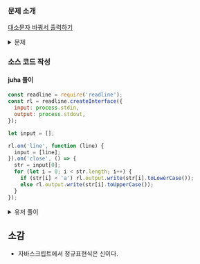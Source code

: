 ### 문제 소개

[대소문자 바꿔서 출력하기](https://school.programmers.co.kr/learn/courses/30/lessons/181949)

<details>
<summary>문제</summary>
<div markdown="1">

영어 알파벳으로 이루어진 문자열 str이 주어집니다.
각 알파벳을 대문자는 소문자로 소문자는 대문자로 변환해서 출력하는 코드를 작성해 보세요.

</div>
</details>

### 소스 코드 작성

#### juha 풀이

```js
const readline = require('readline');
const rl = readline.createInterface({
  input: process.stdin,
  output: process.stdout,
});

let input = [];

rl.on('line', function (line) {
  input = [line];
}).on('close', () => {
  str = input[0];
  for (let i = 0; i < str.length; i++) {
    if (str[i] < 'a') rl.output.write(str[i].toLowerCase());
    else rl.output.write(str[i].toUpperCase());
  }
});
```

<details>
<summary>유저 풀이</summary>
<div markdown="2">

```js
const readline = require('readline');
const rl = readline.createInterface({
  input: process.stdin,
  output: process.stdout,
});

let input = [];

rl.on('line', function (line) {
  input = [line];
}).on('close', function () {
  str = input[0];
  const regex = /[A-Z]/;
  console.log(
    [...str]
      .map((v) => (regex.test(v) ? v.toLowerCase() : v.toUpperCase()))
      .join('')
  );
});
```

</div>
</details>

## 소감

- 자바스크립트에서 정규표현식은 신이다.
